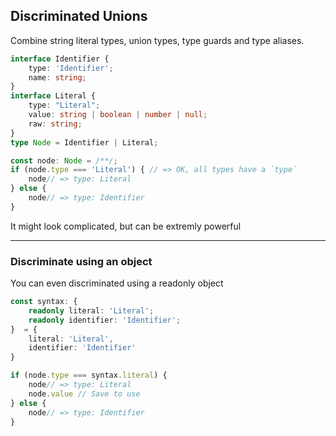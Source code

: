 ## Discriminated Unions

Combine string literal types, union types, type guards and type aliases.

```typescript
interface Identifier {
    type: 'Identifier';
    name: string;
}
interface Literal {
    type: "Literal";
    value: string | boolean | number | null;
    raw: string;
}
type Node = Identifier | Literal;

const node: Node = /**/;
if (node.type === 'Literal') { // => OK, all types have a `type`
    node// => type: Literal
} else {
    node// => type: Identifier
}
```

It might look complicated, but can be extremly powerful

<!-- .element class="fragment" data-fragment-index="0" -->

---

### Discriminate using an object

You can even discriminated using a readonly object

```typescript
const syntax: {
    readonly literal: 'Literal';
    readonly identifier: 'Identifier';
}  = {
    literal: 'Literal',
    identifier: 'Identifier'
}

if (node.type === syntax.literal) {
    node// => type: Literal
    node.value // Save to use
} else {
    node// => type: Identifier
}
```
